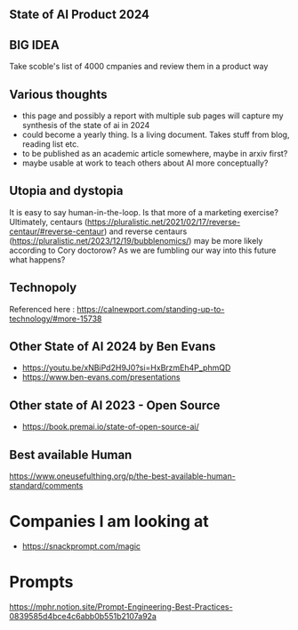 ## State of AI Product 2024

## BIG IDEA

Take scoble's list of 4000 cmpanies and review them in a product way

## Various thoughts

- this page and possibly a report with multiple sub pages will capture my synthesis of the state of ai in 2024
- could become a yearly thing. Is a living document. Takes stuff from blog, reading list etc.
- to be published as an academic article somewhere, maybe in arxiv first?
- maybe usable at work to teach others about AI more conceptually?

## Utopia and dystopia

It is easy to say human-in-the-loop. Is that more of a marketing exercise? Ultimately, centaurs (https://pluralistic.net/2021/02/17/reverse-centaur/#reverse-centaur) and reverse centaurs (https://pluralistic.net/2023/12/19/bubblenomics/) may be more likely according to Cory doctorow? As we are fumbling our way into this future what happens?

## Technopoly

Referenced here : https://calnewport.com/standing-up-to-technology/#more-15738

## Other State of AI 2024 by Ben Evans

- https://youtu.be/xNBiPd2H9J0?si=HxBrzmEh4P_phmQD
- https://www.ben-evans.com/presentations

## Other state of AI 2023 - Open Source

- https://book.premai.io/state-of-open-source-ai/

## Best available Human

https://www.oneusefulthing.org/p/the-best-available-human-standard/comments

# Companies I am looking at

- https://snackprompt.com/magic

# Prompts

https://mphr.notion.site/Prompt-Engineering-Best-Practices-0839585d4bce4c6abb0b551b2107a92a
